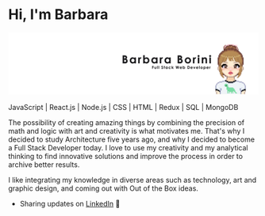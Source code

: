 # Hi, I'm Barbara

<img src="https://raw.githubusercontent.com/BarbiBorini/BarbiBorini/master/portada.jpg" alt="banner">

JavaScript | React.js | Node.js | CSS | HTML | Redux | SQL | MongoDB

The possibility of creating amazing things by combining the precision of math and logic with art and creativity is what motivates me. 
That's why I decided to study Architecture five years ago, and why I decided to become a Full Stack Developer today.
I love to use my creativity and my analytical thinking to find innovative solutions and improve the process in order to archive better results. 

I like integrating my knowledge in diverse areas such as technology, art and graphic design, and coming out with Out of the Box ideas.


- Sharing updates on <a href="https://www.linkedin.com/in/barbara-borini/">LinkedIn</a> 💼
